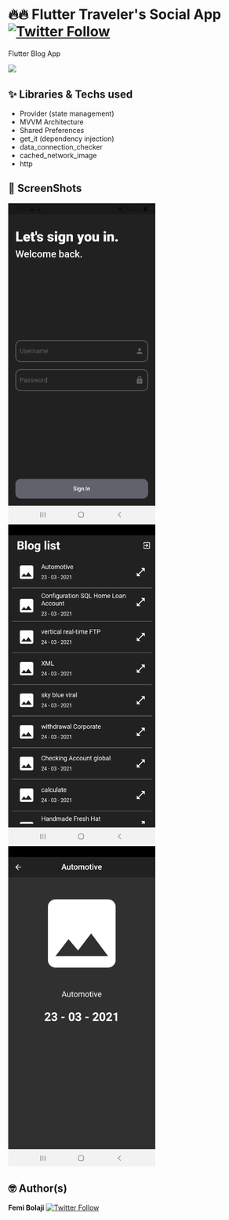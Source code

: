 # 🔥🔥 Flutter Traveler's Social App  [![Twitter Follow](https://img.shields.io/twitter/follow/dev_femi.svg?style=social)](https://twitter.com/dev_femi)
Flutter Blog App

<a href="apk/app.apk"><img src="https://playerzon.com/asset/download.png" width="200"></img></a>
## ✨ Libraries & Techs used
* Provider (state management)
* MVVM Architecture 
* Shared Preferences
* get_it (dependency injection)
* data_connection_checker
* cached_network_image
* http


## 📸 ScreenShots

<img src="ss/1.jpg" width="300"/><img src="ss/2.jpg" width="300"/> <img src="ss/3.jpg" width="300"> 



## 🤓 Author(s)
**Femi Bolaji** [![Twitter Follow](https://img.shields.io/twitter/follow/dev_femi.svg?style=social)](https://twitter.com/dev_femi)



